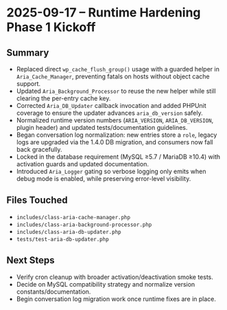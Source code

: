 # 2025-09-17 – Runtime Hardening Phase 1 Kickoff

## Summary
- Replaced direct `wp_cache_flush_group()` usage with a guarded helper in `Aria_Cache_Manager`, preventing fatals on hosts without object cache support.
- Updated `Aria_Background_Processor` to reuse the new helper while still clearing the per-entry cache key.
- Corrected `Aria_DB_Updater` callback invocation and added PHPUnit coverage to ensure the updater advances `aria_db_version` safely.
- Normalized runtime version numbers (`ARIA_VERSION`, `ARIA_DB_VERSION`, plugin header) and updated tests/documentation guidelines.
- Began conversation log normalization: new entries store a `role`, legacy logs are upgraded via the 1.4.0 DB migration, and consumers now fall back gracefully.
- Locked in the database requirement (MySQL ≥5.7 / MariaDB ≥10.4) with activation guards and updated documentation.
- Introduced `Aria_Logger` gating so verbose logging only emits when debug mode is enabled, while preserving error-level visibility.

## Files Touched
- `includes/class-aria-cache-manager.php`
- `includes/class-aria-background-processor.php`
- `includes/class-aria-db-updater.php`
- `tests/test-aria-db-updater.php`

## Next Steps
- Verify cron cleanup with broader activation/deactivation smoke tests.
- Decide on MySQL compatibility strategy and normalize version constants/documentation.
- Begin conversation log migration work once runtime fixes are in place.
